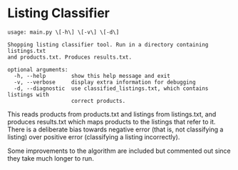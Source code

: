 Listing Classifier
=================

    usage: main.py \[-h\] \[-v\] \[-d\]

    Shopping listing classifier tool. Run in a directory containing listings.txt
    and products.txt. Produces results.txt.

    optional arguments:
      -h, --help        show this help message and exit
      -v, --verbose     display extra information for debugging
      -d, --diagnostic  use classified_listings.txt, which contains listings with
                        correct products.

This reads products from products.txt and listings from listings.txt, and produces results.txt which maps products to the listings that refer to it. There is a deliberate bias towards negative error (that is, not classifying a listing) over positive error (classifying a listing incorrectly).

Some improvements to the algorithm are included but commented out since they take much longer to run.